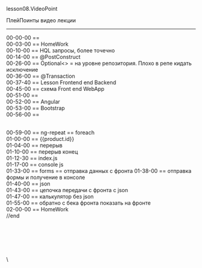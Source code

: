 ﻿
lesson08.VideoPoint  

ПлейПоинты видео лекции  

---
00-00-00 ==   
00-03-00 == HomeWork  
00-10-00 == HQL запросы, более точечно  
00-14-00 == @PostConstruct  
00-26-00 == Optional<> = на уровне репозитория. Плохо в репе кидать исключение  
00-36-00 == @Transaction  
00-37-40 == Lesson Frontend end Backend  
00-45-00 == схема Front end WebApp  
00-51-00 == <head>  
00-52-00 == Angular  
00-53-00 == Bootstrap  
00-56-00 == <div>  
00-59-00 == ng-repeat == foreach  
01-00-00 == {{product.id}}  
01-04-00 == перерыв  
01-10-00 == перерыв конец  
01-12-30 == index.js  
01-17-00 == console js  
01-33-00 == forms == отправка данных с фронта 
01-38-00 == отправка формы и получение в консоле  
01-40-00 == json  
01-43-00 == цепочка передачи с фронта с json  
01-47-00 == калькулятор без json  
01-55-00 == обратно с бека фронта показать на фронте  
02-00-00 == HomeWork  
//end  















\
\
\
\
\
\
